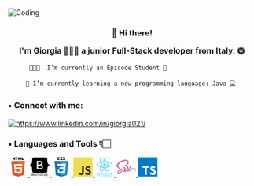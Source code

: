  	


<img align="center" alt="Coding" width="500" height="300" src="https://i.pinimg.com/originals/29/12/98/29129842108c46684a26c427741db074.gif"/>


<h3 align="center">👋 Hi there! 
  
  
  I'm Giorgia 🙋🏼‍♀️ 
  a junior Full-Stack developer from Italy. 🌞</h3>
        
        
        
          👩🏼‍💻  I’m currently an Epicode Student 🚀
        
         🌱 I’m currently learning a new programming language: Java 💻
               
               
               
<h3 align="left"> • Connect with me:</h3>
<p align="left">
<a href="https://www.linkedin.com/in/giorgia021/" target="blank">
  <img align="center" src="https://raw.githubusercontent.com/rahuldkjain/github-profile-readme-generator/master/src/images/icons/Social/linked-in-alt.svg" 
       alt="https://www.linkedin.com/in/giorgia021/" height="30" width="50" />
  </a>
</p>




<h3 align="left"> • Languages and Tools 👇🏻</h3>
<p align="left"> <a href="https://developer.mozilla.org/en-US/docs/Web/HTML" target="_blank" rel="noreferrer">
    <img src="https://raw.githubusercontent.com/devicons/devicon/master/icons/html5/html5-original-wordmark.svg" alt="html5" width="40" height="40"/> 
  </a>
<a href="https://getbootstrap.com" target="_blank" rel="noreferrer">
  <img src="https://raw.githubusercontent.com/devicons/devicon/master/icons/bootstrap/bootstrap-plain-wordmark.svg" alt="bootstrap" width="40" height="40"/> 
  </a> 
  <a href="https://developer.mozilla.org/en-US/docs/Web/CSS" target="_blank" rel="noreferrer"> 
    <img src="https://raw.githubusercontent.com/devicons/devicon/master/icons/css3/css3-original-wordmark.svg" alt="css3" width="40" height="40"/> 
  </a> 
  <a href="https://developer.mozilla.org/en-US/docs/Web/JavaScript" target="_blank" rel="noreferrer">
    <img src="https://raw.githubusercontent.com/devicons/devicon/master/icons/javascript/javascript-original.svg" alt="javascript" width="40" height="40"/>
  </a> 
  <a href="https://reactjs.org/" target="_blank" rel="noreferrer"> <img src="https://raw.githubusercontent.com/devicons/devicon/master/icons/react/react-original-wordmark.svg" alt="react" width="40" height="40"/>
  </a>
  <a href="https://sass-lang.com" target="_blank" rel="noreferrer"> <img src="https://raw.githubusercontent.com/devicons/devicon/master/icons/sass/sass-original.svg" alt="sass" width="40" height="40"/>
  </a> 
  <a href="https://www.typescriptlang.org/" target="_blank" rel="noreferrer"> 
  <img src="https://raw.githubusercontent.com/devicons/devicon/master/icons/typescript/typescript-original.svg" alt="typescript" width="40" height="40"/>
  </a>
</p>  
  
 
                  
                  
                  
                  
                  
                  
        
                     
					  

					  

